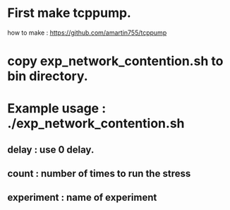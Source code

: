 # First make tcppump. 
how to make : https://github.com/amartin755/tcppump
# copy exp_network_contention.sh to bin directory. 
# Example usage :  ./exp_network_contention.sh <delay> <count> <experiment>
## delay : use 0 delay. 
## count : number of times to run the stress
## experiment : name of experiment 
